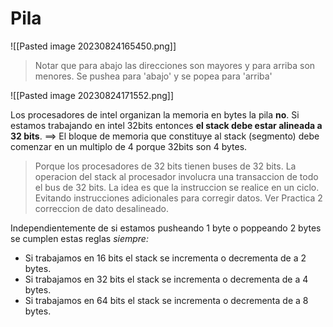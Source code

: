 # Pila
![[Pasted image 20230824165450.png]]

> Notar que para abajo las direcciones son mayores y para arriba son menores. Se pushea para 'abajo' y se popea para 'arriba'

![[Pasted image 20230824171552.png]]

Los procesadores de intel organizan la memoria en bytes la pila **no**. 
Si estamos trabajando en intel 32bits entonces **el stack debe estar alineada a 32 bits**.
$\implies$ El bloque de memoria que constituye al stack (segmento) debe comenzar en un multiplo de 4 porque 32bits son 4 bytes.

> Porque los procesadores de 32 bits tienen buses de 32 bits. La operacion del stack al procesador involucra una transaccion de todo el bus de 32 bits. La idea es que la instruccion se realice en un ciclo. Evitando instrucciones adicionales para corregir datos. Ver Practica 2 correccion de dato desalineado.

Independientemente de si estamos pusheando 1 byte o poppeando 2 bytes se cumplen estas reglas *siempre:*
- Si trabajamos en 16 bits el stack se incrementa o decrementa de a 2 bytes.
- Si trabajamos en 32 bits el stack se incrementa o decrementa de a 4 bytes.
- Si trabajamos en 64 bits el stack se incrementa o decrementa de a 8 bytes.


